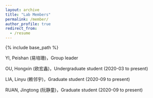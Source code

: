 ```yaml
---
layout: archive
title: "Lab Members"
permalink: /member/
author_profile: true
redirect_from:
  - /resume
---
```


{% include base_path %}

YI, Peishan (易培珊)，Group leader

OU, Hongxin (欧宏鑫)，Undergraduate student (2020-03 to present)

LIA, Linyu (赖邻宇)，Graduate student (2020-09 to present)   

RUAN, Jingtong (阮静童)，Graduate student (2020-09 to present)   
